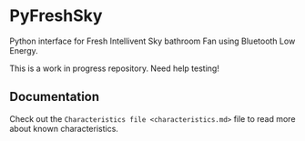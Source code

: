 # PyFreshSky
Python interface for Fresh Intellivent Sky bathroom Fan using Bluetooth Low Energy.

This is a work in progress repository. Need help testing!

## Documentation
Check out the `Characteristics file <characteristics.md>` file to read more about known characteristics.
